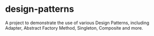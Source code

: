 # design-patterns
A project to demonstrate the use of various Design Patterns, including Adapter, Abstract Factory Method, Singleton, Composite and more.
